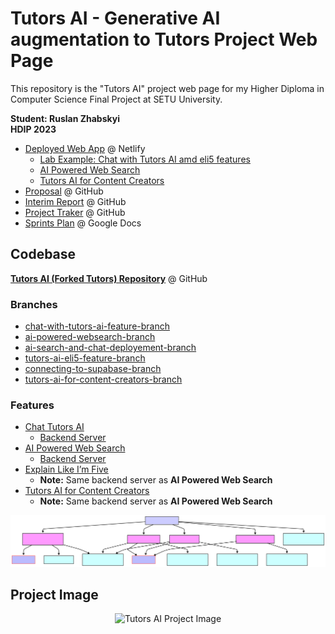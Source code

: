 # Tutors AI - Generative AI augmentation to Tutors Project Web Page
This repository is the "Tutors AI" project web page for my Higher Diploma in Computer Science Final Project at SETU University.

**Student: Ruslan Zhabskyi**\
**HDIP 2023**

* [Deployed Web App](https://tutors-ai.netlify.app/lab/full-stack-2-2023/topic-2/book-2/Startup) @ Netlify
  * [Lab Example: Chat with Tutors AI amd eli5 features](https://tutors-ai.netlify.app/lab/full-stack-2-2023/topic-2/book-2/01)
  * [AI Powered Web Search](https://tutors-ai.netlify.app/aisearch/hdip-security-2023)
  * [Tutors AI for Content Creators](https://tutors-ai.netlify.app//ai-stat)
* [Proposal](https://github.com/Ruslan-Zhabskyi/eli5-project-web-page/blob/facd08b3e4c42f20f7670a4a190d880f666c36d1/%5BRuslan%20Zhabskyi%5D%5B20104105%5D%5BProject%20Proposal%5D%20Generative%20AI%20augmentation%20to%20www.tutors.dev%20-%20eli5.pdf) @ GitHub
* [Interim Report](https://github.com/Ruslan-Zhabskyi/eli5-project-web-page/blob/main/%5BRuslan%20Zhabskyi%5D%5B20104105%5D%5BInterim%20Report%5D%20Eli5%20tutors%20-%20Generative%20AI%20augmentation%20to%20www.tutors.dev%20(1).pdf) @ GitHub
* [Project Traker](https://github.com/users/Ruslan-Zhabskyi/projects/6/views/1) @ GitHub
* [Sprints Plan](https://docs.google.com/spreadsheets/d/1owfciXXb4mf814SP3hGhTdkSr5gzYRbkr05-kOAgK3Q/edit?usp=sharing) @ Google Docs

## Codebase
**[Tutors AI (Forked Tutors) Repository](https://github.com/Ruslan-Zhabskyi/tutors)** @ GitHub
### Branches
  * [chat-with-tutors-ai-feature-branch](https://github.com/Ruslan-Zhabskyi/tutors/tree/chat-with-tutors-ai-feature-branch)
  * [ai-powered-websearch-branch](https://github.com/Ruslan-Zhabskyi/tutors/tree/ai-powered-websearch)
  * [ai-search-and-chat-deployement-branch](https://github.com/Ruslan-Zhabskyi/tutors/tree/ai-search-and-chat-deployement)
  * [tutors-ai-eli5-feature-branch](https://github.com/Ruslan-Zhabskyi/tutors/tree/tutors-ai-eli5-feature)
  * [connecting-to-supabase-branch](https://github.com/Ruslan-Zhabskyi/tutors/tree/connecting-to-supabase)
  * [tutors-ai-for-content-creators-branch](https://github.com/Ruslan-Zhabskyi/tutors/tree/tutors-ai-for-content-creators)

### Features
* [Chat Tutors AI](https://github.com/Ruslan-Zhabskyi/tutors/blob/development/src/lib/ui/navigators/buttons/AIChatButton.svelte)
  * [Backend Server](https://github.com/Ruslan-Zhabskyi/tutors/blob/development/src/routes/api/generate-text/%2Bserver.ts)
* [AI Powered Web Search](https://github.com/Ruslan-Zhabskyi/tutors/blob/development/src/routes/(course-reader)/aisearch/%5Bcourseid%5D/%2Bpage.svelte)
  * [Backend Server](https://github.com/Ruslan-Zhabskyi/tutors/blob/development/src/routes/api/summarise-search-background/%2Bserver.ts)
* [Explain Like I’m Five](https://github.com/Ruslan-Zhabskyi/tutors/blob/development/src/lib/ui/learning-objects/content/Lab.svelte)
  * **Note:** Same backend server as **AI Powered Web Search**
* [Tutors AI for Content Creators](https://github.com/Ruslan-Zhabskyi/tutors/tree/development/src/routes/ai-stat)
  * **Note:** Same backend server as **AI Powered Web Search**

 <p align="center">
  <img src="https://github.com/Ruslan-Zhabskyi/tutors-ai-project-web-page/blob/main/Mermaid%20Chart.svg?raw=true" alt="Tutors AI Project Image">
</p>


## Project Image

<p align="center">
  <img src="https://github.com/Ruslan-Zhabskyi/tutors-ai-project-web-page/blob/main/Tutors%20AI%20Project%20Image%205%3A04.png?raw=true" alt="Tutors AI Project Image">
</p>
